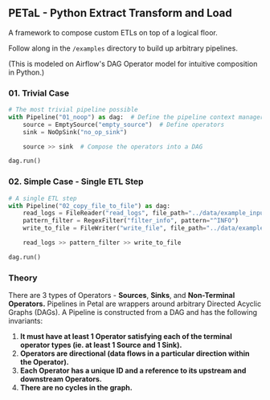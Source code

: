 
## PETaL - Python Extract Transform and Load

A framework to compose custom ETLs on top of a logical floor.

Follow along in the `/examples` directory to build up arbitrary pipelines.

(This is modeled on Airflow's DAG Operator model for intuitive composition in Python.)

### 01. Trivial Case

```python
# The most trivial pipeline possible
with Pipeline("01_noop") as dag:  # Define the pipeline context manager, inner block gets scoped to this object
    source = EmptySource("empty_source")  # Define operators
    sink = NoOpSink("no_op_sink")

    source >> sink  # Compose the operators into a DAG

dag.run()
```

### 02. Simple Case - Single ETL Step

```python
# A single ETL step
with Pipeline("02_copy_file_to_file") as dag:
    read_logs = FileReader("read_logs", file_path="../data/example_input.txt")
    pattern_filter = RegexFilter("filter_info", pattern="^INFO")
    write_to_file = FileWriter("write_file", file_path="../data/example_output.txt")

    read_logs >> pattern_filter >> write_to_file

dag.run()
```


### Theory
There are 3 types of Operators - **Sources**, **Sinks**, and **Non-Terminal Operators.**
Pipelines in Petal are wrappers around arbitrary Directed Acyclic Graphs (DAGs). 
A Pipeline is constructed from a DAG and has the following invariants:
1. **It must have at least 1 Operator satisfying each of the terminal operator types (ie. at least 1 Source and 1 Sink).**
2. **Operators are directional (data flows in a particular direction within the Operator).**
3. **Each Operator has a unique ID and a reference to its upstream and downstream Operators.**
4. **There are no cycles in the graph.**

 

